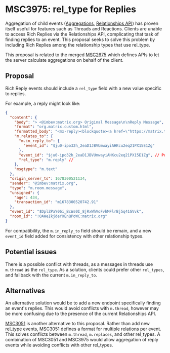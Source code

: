 # MSC3975: rel_type for Replies

Aggregation of child events ([Aggregations](https://spec.matrix.org/v1.6/client-server-api/#aggregations), 
[Relationships API](https://spec.matrix.org/v1.6/client-server-api/#aggregations)) 
has proven itself useful for features such as Threads and Reactions. Clients are unable to access Rich Replies via the Relationships API,
complicating that task of finding replies to an event. This proposal seeks to
solve this problem by including Rich Replies among the relationship types that use rel_type.

This proposal is related to the merged [MSC2675](https://github.com/matrix-org/matrix-spec-proposals/pull/2675) which defines APIs to let the server calculate
aggregations on behalf of the client.


## Proposal

Rich Reply events should include a `rel_type` field with a new value specific to replies.

For example, a reply might look like:

```json
{
  "content": {
    "body": "> <@imbev:matrix.org> Original Message\n\nReply Message",
    "format": "org.matrix.custom.html",
    "formatted_body": "<mx-reply><blockquote><a href=\"https://matrix.to/#/!OAWeIkjdeYXEnQPoWC:matrix.org/$ju0-ipo32h_2eaD1JBVUmwayiAHKcu2eq21PX15E1Zg?via=matrix.org\">In reply to</a> <a href=\"https://matrix.to/#/@imbev:matrix.org\">@imbev:matrix.org</a><br>Original Message</blockquote></mx-reply>Reply Message",
    "m.relates_to": {
      "m.in_reply_to": {
        "event_id": "$ju0-ipo32h_2eaD1JBVUmwayiAHKcu2eq21PX15E1Zg"
      },
      "event_id": "$ju0-ipo32h_2eaD1JBVUmwayiAHKcu2eq21PX15E1Zg", // Proposed additions to reply event
      "rel_type": "m.reply" //
    },
    "msgtype": "m.text"
  },
  "origin_server_ts": 1678300521134,
  "sender": "@imbev:matrix.org",
  "type": "m.room.message",
  "unsigned": {
    "age": 434,
    "transaction_id": "m1678300520742.91"
  },
  "event_id": "$DplZPaY06i_BcWs0I_8jRxWhVoFvhMFlrBj5q41GVvk",
  "room_id": "!OAWeIkjdeYXEnQPoWC:matrix.org"
}
```

For compatibility, the `m.in_reply_to` field should be remain, and 
a new `event_id` field added for consistency with other relationship types.


## Potential issues

There is a possible conflict with threads, as a messages in threads use `m.thread`
as the `rel_type`. As a solution, clients could prefer other `rel_types`, and fallback with the current `m.in_reply_to`.


## Alternatives

An alternative solution would be to add a new endpoint specifically finding an 
event's replies. This would avoid conflicts with `m.thread`, however may be more
confusing due to the presence of the current Relationships API.

[MSC3051](https://github.com/matrix-org/matrix-doc/pull/3051) is another alternative to this proposal. Rather than add new rel_type events,
MSC3051 defines a format for multiple relations per event. This solves conflicts 
between `m.thread`, `m.replaces`, and other rel_types. A combination of MSC3051
and MSC3975 would allow aggregation of reply events while avoiding conflicts with
other rel_types.
